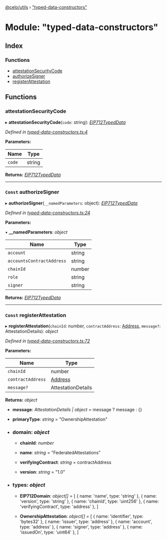 [@celo/utils](../README.md) › ["typed-data-constructors"](_typed_data_constructors_.md)

# Module: "typed-data-constructors"

## Index

### Functions

* [attestationSecurityCode](_typed_data_constructors_.md#attestationsecuritycode)
* [authorizeSigner](_typed_data_constructors_.md#const-authorizesigner)
* [registerAttestation](_typed_data_constructors_.md#const-registerattestation)

## Functions

###  attestationSecurityCode

▸ **attestationSecurityCode**(`code`: string): *[EIP712TypedData](../interfaces/_sign_typed_data_utils_.eip712typeddata.md)*

*Defined in [typed-data-constructors.ts:4](https://github.com/celo-org/celo-monorepo/blob/master/packages/sdk/utils/src/typed-data-constructors.ts#L4)*

**Parameters:**

Name | Type |
------ | ------ |
`code` | string |

**Returns:** *[EIP712TypedData](../interfaces/_sign_typed_data_utils_.eip712typeddata.md)*

___

### `Const` authorizeSigner

▸ **authorizeSigner**(`__namedParameters`: object): *[EIP712TypedData](../interfaces/_sign_typed_data_utils_.eip712typeddata.md)*

*Defined in [typed-data-constructors.ts:24](https://github.com/celo-org/celo-monorepo/blob/master/packages/sdk/utils/src/typed-data-constructors.ts#L24)*

**Parameters:**

▪ **__namedParameters**: *object*

Name | Type |
------ | ------ |
`account` | string |
`accountsContractAddress` | string |
`chainId` | number |
`role` | string |
`signer` | string |

**Returns:** *[EIP712TypedData](../interfaces/_sign_typed_data_utils_.eip712typeddata.md)*

___

### `Const` registerAttestation

▸ **registerAttestation**(`chainId`: number, `contractAddress`: [Address](_address_.md#address), `message?`: AttestationDetails): *object*

*Defined in [typed-data-constructors.ts:72](https://github.com/celo-org/celo-monorepo/blob/master/packages/sdk/utils/src/typed-data-constructors.ts#L72)*

**Parameters:**

Name | Type |
------ | ------ |
`chainId` | number |
`contractAddress` | [Address](_address_.md#address) |
`message?` | AttestationDetails |

**Returns:** *object*

* **message**: *AttestationDetails | object* = message ? message : {}

* **primaryType**: *string* = "OwnershipAttestation"

* ### **domain**: *object*

  * **chainId**: *number*

  * **name**: *string* = "FederatedAttestations"

  * **verifyingContract**: *string* = contractAddress

  * **version**: *string* = "1.0"

* ### **types**: *object*

  * **EIP712Domain**: *object[]* = [
        { name: 'name', type: 'string' },
        { name: 'version', type: 'string' },
        { name: 'chainId', type: 'uint256' },
        { name: 'verifyingContract', type: 'address' },
      ]

  * **OwnershipAttestation**: *object[]* = [
        { name: 'identifier', type: 'bytes32' },
        { name: 'issuer', type: 'address' },
        { name: 'account', type: 'address' },
        { name: 'signer', type: 'address' },
        { name: 'issuedOn', type: 'uint64' },
      ]
